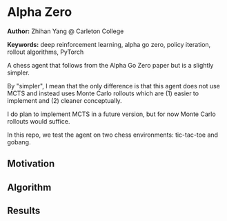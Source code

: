 # Alpha Zero

**Author:** Zhihan Yang @ Carleton College

**Keywords:** deep reinforcement learning, alpha go zero, policy iteration, rollout algorithms, PyTorch

A chess agent that follows from the Alpha Go Zero paper but is a slightly simpler. 

By "simpler", I mean that the only difference is that this agent does not use MCTS and instead uses Monte Carlo rollouts which are (1) easier to implement and (2) cleaner conceptually.

I do plan to implement MCTS in a future version, but for now Monte Carlo rollouts would suffice.

In this repo, we test the agent on two chess environments: tic-tac-toe and gobang.

## Motivation


## Algorithm


## Results
